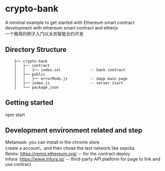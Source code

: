 # crypto-bank
A minimal example to get started with Ethereum smart contract development 
with ethereum smart contract and etherjs  
一个极简的例子入门以太坊智能合约开发 

## Directory Structure
```
    ├── crypto-bank
    │   ├── contract      
    │   │   ├── index.sol             -- bank contract
    │   ├── public                   
    │   │   ├── errorMode.js          -- dapp main page
    │   ├── index.js                  -- server start    
    │   └── package.json
```
## Getting started
npm start

## Development environment related and step
Metamask: you can install in the chrome store  
create a account，and then chose the test network like sepolia  
Remix: https://remix.ethereum.org/   -- for the contract deploy  
infura: https://www.infura.io/       -- third-party API platform for page to link and use contract



